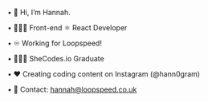 • 👋 Hi, I’m Hannah.

• 👩🏼‍💻 Front-end ⚛️ React Developer 

• ♾️ Working for Loopspeed! 

• 👩🏼‍🎓 SheCodes.io Graduate

• ❤️ Creating coding content on Instagram (@hann0gram)

• 📧 Contact: hannah@loopspeed.co.uk

<!---
hann0r/hann0r is a ✨ special ✨ repository because its `README.md` (this file) appears on your GitHub profile.
You can click the Preview link to take a look at your changes.
--->

